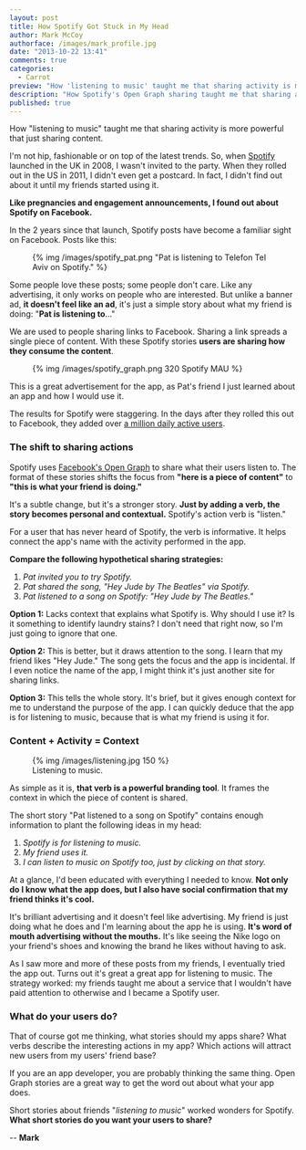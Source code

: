 ```yaml
---
layout: post
title: How Spotify Got Stuck in My Head
author: Mark McCoy
authorface: /images/mark_profile.jpg
date: "2013-10-22 13:41"
comments: true
categories: 
  - Carrot
preview: "How 'listening to music' taught me that sharing activity is more powerful that just sharing content."
description: "How Spotify's Open Graph sharing taught me that sharing activity is more powerful that just sharing content."
published: true
---
```


<p class="lead">How "listening to music" taught me that sharing activity is more powerful that just sharing content.</p>

I'm not hip, fashionable or on top of the latest trends. So, when [Spotify](http://en.wikipedia.org/wiki/Spotify) launched in the UK in 2008, I wasn't invited to the party. When they rolled out in the US in 2011, I didn't even get a postcard. In fact, I didn't find out about it until my friends started using it.

**Like pregnancies and engagement announcements, I found out about Spotify on Facebook.**

In the 2 years since that launch, Spotify posts have become a familiar sight on Facebook. Posts like this: 

<figure class="thumbnail">
  {% img /images/spotify_pat.png "Pat is listening to Telefon Tel Aviv on Spotify." %}
</figure>

Some people love these posts; some people don't care. Like any advertising, it only works on people who are interested. But unlike a banner ad, __it doesn't feel like an ad__, it's just a simple story about what my friend is doing: "__Pat is listening to__..."

We are used to people sharing links to Facebook. Sharing a link spreads a single piece of content. With these Spotify stories **users are sharing how they consume the content**. 

<figure class="thumbnail pull-right">
  {% img /images/spotify_graph.png 320 Spotify MAU %}
</figure>

This is a great advertisement for the app, as Pat's friend I just learned about an app and how I would use it. 

The results for Spotify were staggering. In the days after they rolled this out to Facebook, they added over [a million daily active users](http://www.insidefacebook.com/2011/09/26/spotify-gains-million-f8/). 

### The shift to sharing actions

Spotify uses [Facebook's Open Graph](https://developers.facebook.com/docs/opengraph/) to share what their users listen to. The format of these stories shifts the focus from __"here is a piece of content"__ to __"this is what your friend is doing."__ 

It's a subtle change, but it's a stronger story. __Just by adding a verb, the story becomes personal and contextual.__ Spotify's action verb is "listen."

For a user that has never heard of Spotify, the verb is informative. It helps connect the app's name with the activity performed in the app.

__Compare the following hypothetical sharing strategies:__

1.  _Pat invited you to try Spotify._
2.  _Pat shared the song, "Hey Jude by The Beatles" via Spotify._
3.  _Pat listened to a song on Spotify: "Hey Jude by The Beatles."_

**Option 1:** Lacks context that explains what Spotify is. Why should I use it? Is it something to identify laundry stains? I don't need that right now, so I'm just going to ignore that one.

**Option 2:** This is better, but it draws attention to the song. I learn that my friend likes "Hey Jude." The song gets the focus and the app is incidental. If I even notice the name of the app, I might think it's just another site for sharing links.

**Option 3:** This tells the whole story. It's brief, but it gives enough context for me to understand the purpose of the app. I can quickly deduce that the app is for listening to music, because that is what my friend is using it for.

### Content + Activity = Context

<figure class="thumbnail pull-right">
  {% img /images/listening.jpg 150 %}
  <figcaption>Listening to music.</figcaption>
</figure>

As simple as it is, __that verb is a powerful branding tool__. It frames the context in which the piece of content is shared. 

The short story "Pat listened to a song on Spotify" contains enough information to plant the following ideas in my head:

1.  _Spotify is for listening to music._
2.  _My friend uses it._
3.  _I can listen to music on Spotify too, just by clicking on that story._

At a glance, I'd been educated with everything I needed to know. **Not only do I know what the app does, but I also have social confirmation that my friend thinks it's cool.**

It's brilliant advertising and it doesn't feel like advertising. My friend is just doing what he does and I'm learning about the app he is using. **It's word of mouth advertising without the mouths.** It's like seeing the Nike logo on your friend's shoes and knowing the brand he likes without having to ask. 

As I saw more and more of these posts from my friends, I eventually tried the app out. Turns out it's great a great app for listening to music. The strategy worked: my friends taught me about a service that I wouldn't have paid attention to otherwise and I became a Spotify user.

### What do your users do?

That of course got me thinking, what stories should my apps share? What verbs describe the interesting actions in my app? Which actions will attract new users from my users' friend base? 

If you are an app developer, you are probably thinking the same thing. Open Graph stories are a great way to get the word out about what your app does. 

Short stories about friends "_listening to music_" worked wonders for Spotify. __What short stories do you want your users to share?__ 

-- __Mark__